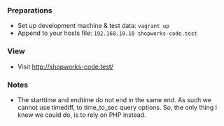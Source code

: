 ### Preparations
- Set up development machine & test data: `vagrant up`
- Append to your hosts file: `192.168.10.10 shopworks-code.test`

### View
- Visit http://shopworks-code.test/


### Notes
- The starttime and endtime do not end in the same end. As such we cannot use
timediff, to time_to_sec query options. So, the only thing I knew we could do,
is to rely on PHP instead.
